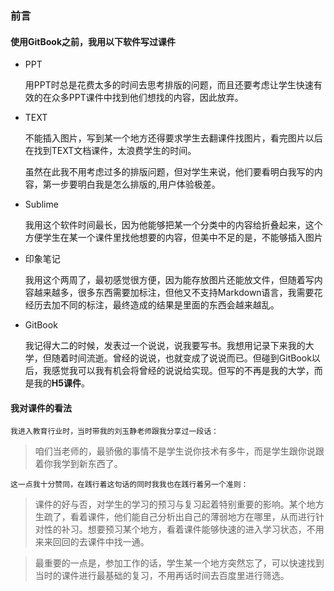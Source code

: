 ### 前言

#### 使用GitBook之前，我用以下软件写过课件

- PPT

   用PPT时总是花费太多的时间去思考排版的问题，而且还要考虑让学生快速有效的在众多PPT课件中找到他们想找的内容，因此放弃。

- TEXT

   不能插入图片，写到某一个地方还得要求学生去翻课件找图片，看完图片以后在找到TEXT文档课件，太浪费学生的时间。

   虽然在此我不用考虑过多的排版问题，但对学生来说，他们要看明白我写的内容，第一步要明白我是怎么排版的,用户体验极差。

- Sublime

   我用这个软件时间最长，因为他能够把某一个分类中的内容给折叠起来，这个方便学生在某一个课件里找他想要的内容，但美中不足的是，不能够插入图片

- 印象笔记

   我用这个两周了，最初感觉很方便，因为能存放图片还能放文件，但随着写内容越来越多，很多东西需要加标注，但他又不支持Markdown语言，我需要花经历去加不同的标注，最终造成的结果是里面的东西会越来越乱。

- GitBook 

   我记得大二的时候，发表过一个说说，说我要写书。我想用记录下来我的大学，但随着时间流逝。曾经的说说，也就变成了说说而已。但碰到GitBook以后，我感觉我可以我有机会将曾经的说说给实现。但写的不再是我的大学，而是我的**H5课件**。


#### 我对课件的看法

    我进入教育行业时，当时带我的刘玉静老师跟我分享过一段话：

   > 咱们当老师的，最骄傲的事情不是学生说你技术有多牛，而是学生跟你说跟着你我学到新东西了。

    这一点我十分赞同，在践行着这句话的同时我我也在践行着另一个准则：

   > 课件的好与否，对学生的学习的预习与复习起着特别重要的影响。某个地方生疏了，看着课件，他们能自己分析出自己的薄弱地方在哪里，从而进行针对性的补习。想要预习某个地方，看着课件能够快速的进入学习状态，不用来来回回的去课件中找一通。

   > 最重要的一点是，参加工作的话，学生某一个地方突然忘了，可以快速找到当时的课件进行最基础的复习，不用再话时间去百度里进行筛选。

      


 





















   